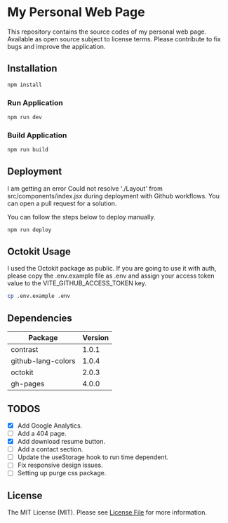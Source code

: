 # My Personal Web Page

This repository contains the source codes of my personal web page. Available as open source subject to license terms. Please contribute to fix bugs and improve the application.


## Installation


```bash
npm install
```

### Run Application


```bash
npm run dev
```

### Build Application
    
```bash
npm run build
```

## Deployment

I am getting an error Could not resolve './Layout' from src/components/index.jsx during deployment with Github workflows. You can open a pull request for a solution.

You can follow the steps below to deploy manually.
    
```bash
npm run deploy
```

## Octokit Usage

I used the Octokit package as public. If you are going to use it with auth, please copy the .env.example file as .env and assign your access token value to the VITE_GITHUB_ACCESS_TOKEN key.

```bash
cp .env.example .env
```


## Dependencies

| **Package**        | **Version** |
|--------------------|-------------|
| contrast           | 1.0.1       |
| github-lang-colors | 1.0.4       |
| octokit            | 2.0.3       |
| gh-pages           | 4.0.0       |



## TODOS

- [x] Add Google Analytics.
- [ ] Add a 404 page.
- [x] Add download resume button.
- [ ] Add a contact section.
- [ ] Update the useStorage hook to run time dependent.
- [ ] Fix responsive design issues.
- [ ] Setting up purge css package.

## License
The MIT License (MIT). Please see [License File](https://github.com/aytacmalkoc/aytacmalkoc.github.io/blob/main/LICENSE.md) for more information.